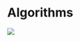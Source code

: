 # Algorithms
[![](https://jitpack.io/v/doingyang/Algorithms.svg)](https://jitpack.io/#doingyang/Algorithms)
